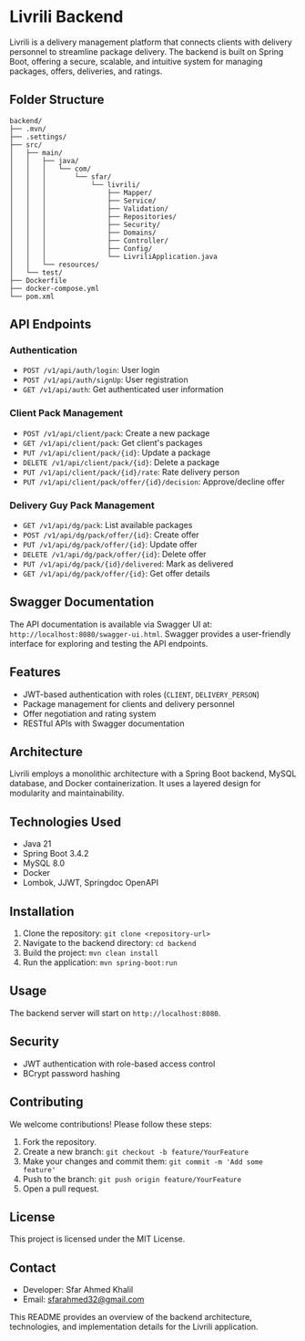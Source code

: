 # Livrili Backend

Livrili is a delivery management platform that connects clients with delivery personnel to streamline package delivery. The backend is built on Spring Boot, offering a secure, scalable, and intuitive system for managing packages, offers, deliveries, and ratings.

## Folder Structure

```
backend/
├── .mvn/
├── .settings/
├── src/
│   ├── main/
│   │   ├── java/
│   │   │   └── com/
│   │   │       └── sfar/
│   │   │           └── livrili/
│   │   │               ├── Mapper/
│   │   │               ├── Service/
│   │   │               ├── Validation/
│   │   │               ├── Repositories/
│   │   │               ├── Security/
│   │   │               ├── Domains/
│   │   │               ├── Controller/
│   │   │               ├── Config/
│   │   │               └── LivriliApplication.java
│   │   └── resources/
│   └── test/
├── Dockerfile
├── docker-compose.yml
└── pom.xml
```

## API Endpoints

### Authentication
- `POST /v1/api/auth/login`: User login
- `POST /v1/api/auth/signUp`: User registration
- `GET /v1/api/auth`: Get authenticated user information

### Client Pack Management
- `POST /v1/api/client/pack`: Create a new package
- `GET /v1/api/client/pack`: Get client's packages
- `PUT /v1/api/client/pack/{id}`: Update a package
- `DELETE /v1/api/client/pack/{id}`: Delete a package
- `PUT /v1/api/client/pack/{id}/rate`: Rate delivery person
- `PUT /v1/api/client/pack/offer/{id}/decision`: Approve/decline offer

### Delivery Guy Pack Management
- `GET /v1/api/dg/pack`: List available packages
- `POST /v1/api/dg/pack/offer/{id}`: Create offer
- `PUT /v1/api/dg/pack/offer/{id}`: Update offer
- `DELETE /v1/api/dg/pack/offer/{id}`: Delete offer
- `PUT /v1/api/dg/pack/{id}/delivered`: Mark as delivered
- `GET /v1/api/dg/pack/offer/{id}`: Get offer details

## Swagger Documentation

The API documentation is available via Swagger UI at: `http://localhost:8080/swagger-ui.html`. Swagger provides a user-friendly interface for exploring and testing the API endpoints.

## Features
- JWT-based authentication with roles (`CLIENT`, `DELIVERY_PERSON`)
- Package management for clients and delivery personnel
- Offer negotiation and rating system
- RESTful APIs with Swagger documentation

## Architecture
Livrili employs a monolithic architecture with a Spring Boot backend, MySQL database, and Docker containerization. It uses a layered design for modularity and maintainability.

## Technologies Used
- Java 21
- Spring Boot 3.4.2
- MySQL 8.0
- Docker
- Lombok, JJWT, Springdoc OpenAPI

## Installation
1. Clone the repository: `git clone <repository-url>`
2. Navigate to the backend directory: `cd backend`
3. Build the project: `mvn clean install`
4. Run the application: `mvn spring-boot:run`

## Usage
The backend server will start on `http://localhost:8080`.

## Security
- JWT authentication with role-based access control
- BCrypt password hashing

## Contributing
We welcome contributions! Please follow these steps:
1. Fork the repository.
2. Create a new branch: `git checkout -b feature/YourFeature`
3. Make your changes and commit them: `git commit -m 'Add some feature'`
4. Push to the branch: `git push origin feature/YourFeature`
5. Open a pull request.

## License
This project is licensed under the MIT License.

## Contact
- Developer: Sfar Ahmed Khalil
- Email: sfarahmed32@gmail.com

This README provides an overview of the backend architecture, technologies, and implementation details for the Livrili application.